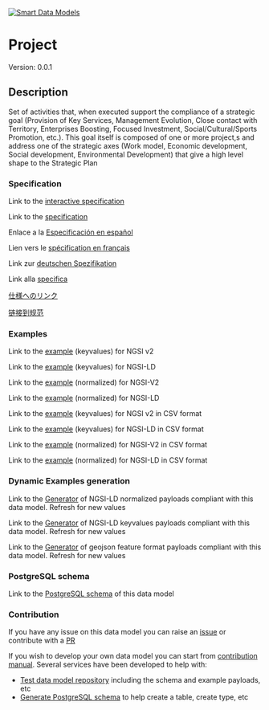 [![Smart Data Models](https://smartdatamodels.org/wp-content/uploads/2022/01/SmartDataModels_logo.png "Logo")](https://smartdatamodels.org)
# Project
Version: 0.0.1

## Description 

Set of activities that, when executed support the compliance of a strategic goal (Provision of Key Services, Management Evolution, Close contact with Territory, Enterprises Boosting, Focused Investment, Social/Cultural/Sports Promotion, etc.). This goal itself is composed of one or more project,s and address one of the strategic axes (Work model, Economic development, Social development, Environmental Development) that give a high level shape to the Strategic Plan
### Specification

Link to the [interactive specification](https://swagger.lab.fiware.org/?url=https://smart-data-models.github.io/dataModel.SDG/Project/swagger.yaml)

Link to the [specification](https://github.com/smart-data-models/dataModel.SDG/blob/master/Project/doc/spec.md)

Enlace a la [Especificación en español](https://github.com/smart-data-models/dataModel.SDG/blob/master/Project/doc/spec_ES.md)

Lien vers le [spécification en français](https://github.com/smart-data-models/dataModel.SDG/blob/master/Project/doc/spec_FR.md)

Link zur [deutschen Spezifikation](https://github.com/smart-data-models/dataModel.SDG/blob/master/Project/doc/spec_DE.md)

Link alla [specifica](https://github.com/smart-data-models/dataModel.SDG/blob/master/Project/doc/spec_IT.md)

[仕様へのリンク](https://github.com/smart-data-models/dataModel.SDG/blob/master/Project/doc/spec_JA.md)

[链接到规范](https://github.com/smart-data-models/dataModel.SDG/blob/master/Project/doc/spec_ZH.md)
### Examples

Link to the [example](https://smart-data-models.github.io/dataModel.SDG/Project/examples/example.json) (keyvalues) for NGSI v2

Link to the [example](https://smart-data-models.github.io/dataModel.SDG/Project/examples/example.jsonld) (keyvalues) for NGSI-LD

Link to the [example](https://smart-data-models.github.io/dataModel.SDG/Project/examples/example-normalized.json) (normalized) for NGSI-V2

Link to the [example](https://smart-data-models.github.io/dataModel.SDG/Project/examples/example-normalized.jsonld) (normalized) for NGSI-LD

Link to the [example](https://github.com/smart-data-models/dataModel.SDG/blob/master/Project/examples/example.json.csv) (keyvalues) for NGSI v2 in CSV format

Link to the [example](https://github.com/smart-data-models/dataModel.SDG/blob/master/Project/examples/example.jsonld.csv) (keyvalues) for NGSI-LD in CSV format

Link to the [example](https://github.com/smart-data-models/dataModel.SDG/blob/master/Project/examples/example-normalized.json.csv) (normalized) for NGSI-V2 in CSV format

Link to the [example](https://github.com/smart-data-models/dataModel.SDG/blob/master/Project/examples/example-normalized.jsonld.csv) (normalized) for NGSI-LD in CSV format
### Dynamic Examples generation

Link to the [Generator](https://smartdatamodels.org/extra/ngsi-ld_generator.php?schemaUrl=https://raw.githubusercontent.com/smart-data-models/dataModel.SDG/master/Project/schema.json&email=info@smartdatamodels.org) of NGSI-LD normalized payloads compliant with this data model. Refresh for new values

Link to the [Generator](https://smartdatamodels.org/extra/ngsi-ld_generator_keyvalues.php?schemaUrl=https://raw.githubusercontent.com/smart-data-models/dataModel.SDG/master/Project/schema.json&email=info@smartdatamodels.org) of NGSI-LD keyvalues payloads compliant with this data model. Refresh for new values

Link to the [Generator](https://smartdatamodels.org/extra/geojson_features_generator.php?schemaUrl=https://raw.githubusercontent.com/smart-data-models/dataModel.SDG/master/Project/schema.json&email=info@smartdatamodels.org) of geojson feature format payloads compliant with this data model. Refresh for new values
### PostgreSQL schema

Link to the [PostgreSQL schema](https://github.com/smart-data-models/dataModel.SDG/blob/master/Project/schema.sql) of this data model
### Contribution

 If you have any issue on this data model you can raise an [issue](https://github.com/smart-data-models/dataModel.SDG/issues)  or contribute with a [PR](https://github.com/smart-data-models/dataModel.SDG/pulls)

 If you wish to develop your own data model you can start from [contribution manual](https://bit.ly/contribution_manual). Several services have been developed to help with: 
 - [Test data model repository](https://smartdatamodels.org/index.php/data-models-contribution-api/) including the schema and example payloads, etc
 - [Generate PostgreSQL schema](https://smartdatamodels.org/index.php/sql-service/) to help create a table, create type, etc